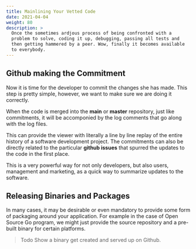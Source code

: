 ```yaml
---
title: Mainlining Your Vetted Code
date: 2021-04-04
weight: 80
description: >
  Once the sometimes ardjous process of being confronted with a
  problem to solve, coding it up, debugging, passing all tests and
  then getting hammered by a peer. Wow, finally it becomes available
  to everybody.
---
```



## Github making the Commitment

Now it is time for the developer to commit the changes she has
made. This step is pretty simple, however, we want to make sure we are
doing it correctly.

When the code is merged into the **main** or **master** repository,
just like commitments, it will be accomponied by the log comments
that go along with the log files.

This can provide the viewer with literally a line by line replay of
the entire history of a software development project. The commitments
can also be directly related to the particular **github issues** that
spurred the updates to the code in the first place.

This is a very powerful way for not only developers, but also users,
management and marketing, as a quick way to summarize updates
to the software.

## Releasing Binaries and Packages

In many cases, it may be desirable or even mandatory to provide some
form of packaging around your application. For example in the case of Open Source
Go program, we might just provide the source repository and a
pre-built binary for certain platforms. 

> Todo Show a binary get created and served up on Github.
